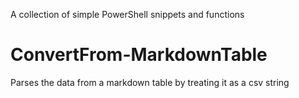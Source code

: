 A collection of simple PowerShell snippets and functions

# ConvertFrom-MarkdownTable

Parses the data from a markdown table by treating it as a csv string